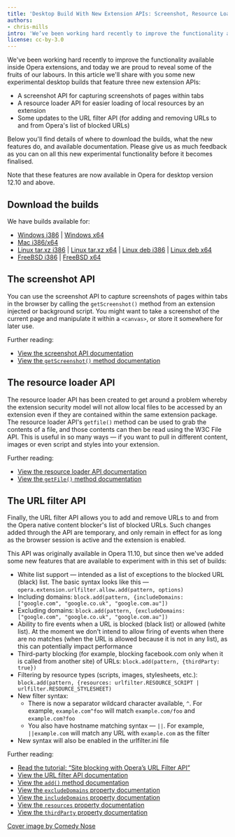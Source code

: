 ```yaml
---
title: 'Desktop Build With New Extension APIs: Screenshot, Resource Loader and URL Filter'
authors:
- chris-mills
intro: 'We’ve been working hard recently to improve the functionality available inside Opera extensions, and today we are proud to reveal some of the fruits of our labours. In this article we’ll share with you some new experimental desktop builds that feature three new extension APIs: the screenshot API, the resource  loader API, and several updates to the URL filter API.'
license: cc-by-3.0
---
```

<p>We've been working hard recently to improve the functionality available inside Opera extensions, and today we are proud to reveal some of the fruits of our labours. In this article we'll share with you some new experimental desktop builds that feature three new extension APIs:</p>


<ul>
<li>A screenshot API for capturing screenshots of pages within tabs</li>
<li>A resource loader API for easier loading of local resources by an extension</li>
<li>Some updates to the URL filter API (for adding and removing URLs to and from Opera's list of blocked URLs)</li>
</ul>

<p>Below you'll find details of where to download the builds, what the new features do, and available documentation. Please give us as much feedback as you can on all this new experimental functionality before it becomes finalised.</p>

<p class="note">Note that these features are now available in Opera for desktop version 12.10 and above.</p>

<h2>Download the builds</h2>

<p>We have builds available for:</p>

<ul>
<li><a href="https://www.opera.com/download/get.pl?id=34724&sub=true&nothanks=yes&location=360">Windows i386</a> | <a href="https://www.opera.com/download/get.pl?id=34725&sub=true&nothanks=yes&location=360">Windows x64</a></li>
<li><a href="https://www.opera.com/download/get.pl?id=34726&sub=true&nothanks=yes&location=360">Mac i386/x64</a></li>
<li><a href="https://www.opera.com/download/get.pl?id=34727&sub=true&nothanks=yes&location=360">Linux tar.xz i386</a> | <a href="https://www.opera.com/download/get.pl?id=34728&sub=true&nothanks=yes&location=360">Linux tar.xz x64</a> | <a href="https://www.opera.com/download/get.pl?id=34730&sub=true&nothanks=yes&location=360">Linux deb i386</a> | <a href="https://www.opera.com/download/get.pl?id=34729&sub=true&nothanks=yes&location=360">Linux deb x64</a></li>
<li><a href="https://www.opera.com/download/get.pl?id=34723&sub=true&nothanks=yes&location=360">FreeBSD i386</a> | <a href="https://www.opera.com/download/get.pl?id=34722&sub=true&nothanks=yes&location=360">FreeBSD x64</a></li>
</ul>

<h2 id="screenshot">The screenshot API</h2>

<p>You can use the screenshot API to capture screenshots of pages within tabs in the browser by calling the <code>getScreenshot()</code> method from an extension injected or background script. You might want to take a screenshot of the current page and manipulate it within a <code>&lt;canvas&gt;</code>, or store it somewhere for later use.</p>

<p>Further reading:</p>

<ul>
<li><a href="https://dev.opera.com/articles/view/extensions-api-screenshot/">View the screenshot API documentation</a></li>
<li><a href="https://dev.opera.com/articles/view/extensions-api-screenshot-getScreenshot/">View the <code>getScreenshot()</code> method documentation</a></li>
</ul>

<h2 id="resource-loader">The resource loader API</h2>

<p>The resource loader API has been created to get around a problem whereby the extension security model will not allow local files to be accessed by an extension even if they are contained within the same extension package. The resource loader API's <code>getfile()</code> method can be used to grab the contents of a file, and those contents can then be read using the W3C File API. This is useful in so many ways — if you want to pull in different content, images or even script and styles into your extension.</p>

<p>Further reading:</p>

<ul>
<li><a href="https://dev.opera.com/articles/view/extensions-api-resourceloader/">View the resource loader API documentation</a></li>
<li><a href="https://dev.opera.com/articles/view/extensions-api-resourceloader-getFile/">View the <code>getFile()</code> method documentation</a></li>
</ul>

<h2 id="url-filter">The URL filter API</h2>

<p>Finally, the URL filter API allows you to add and remove URLs to and from the Opera native content blocker's list of blocked URLs. Such changes added through the API are temporary, and only remain in effect for as long as the browser session is active and the extension is enabled.</p>

<p>This API was originally available in Opera 11.10, but since then we've added some new features that are available to experiment with in this set of builds:</p>

<ul>
<li>White list support — intended as a list of exceptions to the blocked URL (black) list. The basic syntax looks like this — <code>opera.extension.urlfilter.allow.add(pattern, options)</code></li>
<li>Including domains: <code>block.add(pattern, {includeDomains: ["google.com", "google.co.uk", "google.com.au"])</code></li>
<li>Excluding domains: <code>block.add(pattern, {excludeDomains: ["google.com", "google.co.uk", "google.com.au"])</code></li>
<li>Ability to fire events when a URL is blocked (black list) or allowed (white list). At the moment we don't intend to allow firing of events when there are no matches (when the URL is allowed because it is not in any list), as this can potentially impact performance</li>
<li>Third-party blocking (for example, blocking facebook.com only when it is called from another site) of URLs: <code>block.add(pattern, {thirdParty: true})</code></li>
<li>Filtering by resource types (scripts, images, stylesheets, etc.): <code>block.add(pattern, {resources: urlfilter.RESOURCE_SCRIPT | urlfilter.RESOURCE_STYLESHEET)</code></li>
<li>New filter syntax:
<ul>
<li>There is now a separator wildcard character available, <code>^</code>. For example, <code>example.com^foo</code> will match <code>example.com/foo</code> and  <code>example.com?foo</code></li>
<li>You also have hostname matching syntax — <code>||</code>. For example, <code>||example.com</code> will match any URL with <code>example.com</code> as the filter</li>
</ul>
</li>
<li>New syntax will also be enabled in the urlfilter.ini file</li>

</ul>

<p>Further reading:</p>

<ul>
<li><a href="https://dev.opera.com/articles/view/site-blocking-with-operas-url-filter-api/">Read the tutorial: <q>Site blocking with Opera’s URL Filter API</q></a></li>
<li><a href="https://dev.opera.com/articles/view/extensions-api-urlfilter/">View the URL filter API documentation</a></li>
<li><a href="https://dev.opera.com/articles/view/extensions-api-urlfilter-allow-add/">View the <code>add()</code> method documentation</a></li>
<li><a href="https://dev.opera.com/articles/view/extensions-api-ruleoptions-excludedomains/">View the <code>excludeDomains</code> property documentation</a></li>
<li><a href="https://dev.opera.com/articles/view/extensions-api-ruleoptions-includedomains/">View the <code>includeDomains</code> property documentation</a></li>
<li><a href="https://dev.opera.com/articles/view/extensions-api-ruleoptions-resources/">View the <code>resources</code> property documentation</a></li>
<li><a href="https://dev.opera.com/articles/view/extensions-api-ruleoptions-thirdparty/">View the <code>thirdParty</code> property documentation</a></li>
</ul>

<p><a href="http://www.flickr.com/photos/comedynose/3720718593/">Cover image by Comedy Nose</a></p>
